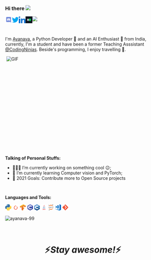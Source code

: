 ### Hi there <img src="https://media.giphy.com/media/hvRJCLFzcasrR4ia7z/giphy.gif" width="25px">                 
<a href="https://discord.gg/p4wT6eVX">
  <img align="left" alt="Ayanava's Discord" width="22px" src="https://github.com/ayanava-99/ayanava-99/blob/master/assets/ico/Discord-Logo-Color.png" />
</a>
<a href="https://twitter.com/dutta_ayanava">
  <img align="left" alt="Ayanava Dutta | Twitter" width="22px" src="https://github.com/ayanava-99/ayanava-99/blob/master/assets/ico/013-twitter-1.png" />
</a>
<a href="https://www.linkedin.com/in/ayanava-dutta-972617168/">
  <img align="left" alt="Ayanava's LinkdeIN" width="22px" src="https://github.com/ayanava-99/ayanava-99/blob/master/assets/ico/031-linkedin.png" />
</a>
<a href="https://www.hackerrank.com/Ayanava_99">
  <img align="left" alt="Ayanava's HackerRank" width="22px" src="https://github.com/ayanava-99/ayanava-99/blob/master/assets/ico/HackerRank_Icon-1000px.png" />
</a>              

![](https://visitor-badge.glitch.me/badge?page_id=ayanava-99.ayanava-99)



<br />

I'm [Ayanava](https://ayanava1999.wixsite.com/portfolio), a Python Developer 🚀 and an AI Enthusiast 🤖 from India, currently, I'm a student and have been a former Teaching Asssistant [@CodingNinjas](https://www.codingninjas.com/). Beside's programming, I enjoy travelling 🚌.

<img align="right" alt="GIF" src="https://github.com/abhisheknaiidu/abhisheknaiidu/blob/master/code.gif?raw=true" width="500" height="320" />


**Talking of Personal Stuffs:**

- 👨🏽‍💻 I’m currently working on something cool :wink:;
- 🌱 I’m currently learning Computer vision and PyTorch; 
- 🥅 2021 Goals: Contribute more to Open Source projects

<br />

**Languages and Tools:**

<code><img height="20" src="https://github.com/ayanava-99/ayanava-99/blob/master/assets/ico/600px-Python-logo-notext.svg.png"></code>
<code><img height="20" src="https://github.com/ayanava-99/ayanava-99/blob/master/assets/ico/pytorch-logo.png" ></code>
<code><img height="20" src="https://github.com/ayanava-99/ayanava-99/blob/master/assets/ico/Tensorflow_logo.svg.png"></code>
<code><img height="20" src="https://github.com/ayanava-99/ayanava-99/blob/master/assets/ico/C.png"></code>
<code><img height="20" src="https://github.com/ayanava-99/ayanava-99/blob/master/assets/ico/cpp_logo.png"></code>
<code><img height="20" src="https://github.com/ayanava-99/ayanava-99/blob/master/assets/ico/java-eps-vector-logo.png"></code>
<code><img height="20" src="https://github.com/ayanava-99/ayanava-99/blob/master/assets/ico/518px-Jupyter_logo.svg.png"></code>
<code><img height="20" src="https://github.com/ayanava-99/ayanava-99/blob/master/assets/ico/visual-studio-code-logo-284BC24C39-seeklogo.com.png"></code>
<code><img height="20" src="https://github.com/ayanava-99/ayanava-99/blob/master/assets/ico/Git_icon.svg.png"></code>
<br />

<p align="left"> <img src="https://github-readme-stats.vercel.app/api?username=ayanava-99&show_icons=true&theme=gotham&hide=contribs,prs,issues,contribsto" alt="ayanava-99" />
<br />
<br /> 
<br /> 
<h1 align='center'>⚡️<i>Stay awesome!</i>⚡️</h1>
